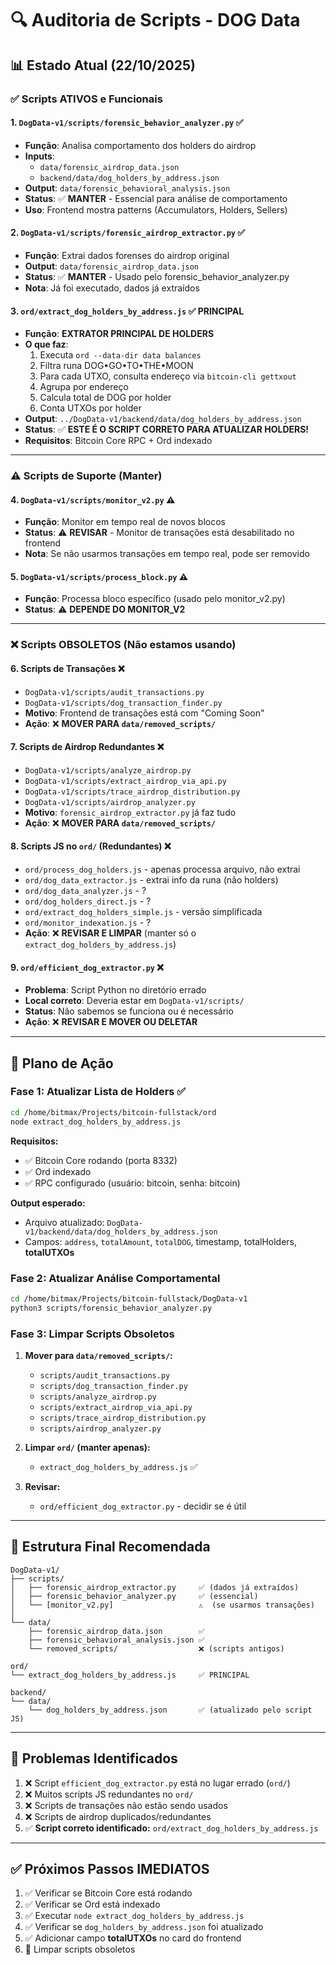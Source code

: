 # 🔍 Auditoria de Scripts - DOG Data

## 📊 Estado Atual (22/10/2025)

### ✅ **Scripts ATIVOS e Funcionais**

#### 1. **`DogData-v1/scripts/forensic_behavior_analyzer.py`** ✅
- **Função**: Analisa comportamento dos holders do airdrop
- **Inputs**: 
  - `data/forensic_airdrop_data.json`
  - `backend/data/dog_holders_by_address.json`
- **Output**: `data/forensic_behavioral_analysis.json`
- **Status**: ✅ **MANTER** - Essencial para análise de comportamento
- **Uso**: Frontend mostra patterns (Accumulators, Holders, Sellers)

#### 2. **`DogData-v1/scripts/forensic_airdrop_extractor.py`** ✅
- **Função**: Extrai dados forenses do airdrop original
- **Output**: `data/forensic_airdrop_data.json`
- **Status**: ✅ **MANTER** - Usado pelo forensic_behavior_analyzer.py
- **Nota**: Já foi executado, dados já extraídos

#### 3. **`ord/extract_dog_holders_by_address.js`** ✅ **PRINCIPAL**
- **Função**: **EXTRATOR PRINCIPAL DE HOLDERS**
- **O que faz**:
  1. Executa `ord --data-dir data balances`
  2. Filtra runa DOG•GO•TO•THE•MOON
  3. Para cada UTXO, consulta endereço via `bitcoin-cli gettxout`
  4. Agrupa por endereço
  5. Calcula total de DOG por holder
  6. Conta UTXOs por holder
- **Output**: `../DogData-v1/backend/data/dog_holders_by_address.json`
- **Status**: ✅ **ESTE É O SCRIPT CORRETO PARA ATUALIZAR HOLDERS!**
- **Requisitos**: Bitcoin Core RPC + Ord indexado

---

### ⚠️ **Scripts de Suporte (Manter)**

#### 4. **`DogData-v1/scripts/monitor_v2.py`** ⚠️
- **Função**: Monitor em tempo real de novos blocos
- **Status**: ⚠️ **REVISAR** - Monitor de transações está desabilitado no frontend
- **Nota**: Se não usarmos transações em tempo real, pode ser removido

#### 5. **`DogData-v1/scripts/process_block.py`** ⚠️
- **Função**: Processa bloco específico (usado pelo monitor_v2.py)
- **Status**: ⚠️ **DEPENDE DO MONITOR_V2**

---

### ❌ **Scripts OBSOLETOS (Não estamos usando)**

#### 6. **Scripts de Transações** ❌
- `DogData-v1/scripts/audit_transactions.py`
- `DogData-v1/scripts/dog_transaction_finder.py`
- **Motivo**: Frontend de transações está com "Coming Soon"
- **Ação**: ❌ **MOVER PARA `data/removed_scripts/`**

#### 7. **Scripts de Airdrop Redundantes** ❌
- `DogData-v1/scripts/analyze_airdrop.py`
- `DogData-v1/scripts/extract_airdrop_via_api.py`
- `DogData-v1/scripts/trace_airdrop_distribution.py`
- `DogData-v1/scripts/airdrop_analyzer.py`
- **Motivo**: `forensic_airdrop_extractor.py` já faz tudo
- **Ação**: ❌ **MOVER PARA `data/removed_scripts/`**

#### 8. **Scripts JS no `ord/` (Redundantes)** ❌
- `ord/process_dog_holders.js` - apenas processa arquivo, não extrai
- `ord/dog_data_extractor.js` - extrai info da runa (não holders)
- `ord/dog_data_analyzer.js` - ?
- `ord/dog_holders_direct.js` - ?
- `ord/extract_dog_holders_simple.js` - versão simplificada
- `ord/monitor_indexation.js` - ?
- **Ação**: ❌ **REVISAR E LIMPAR** (manter só o `extract_dog_holders_by_address.js`)

#### 9. **`ord/efficient_dog_extractor.py`** ❌
- **Problema**: Script Python no diretório errado
- **Local correto**: Deveria estar em `DogData-v1/scripts/`
- **Status**: Não sabemos se funciona ou é necessário
- **Ação**: ❌ **REVISAR E MOVER OU DELETAR**

---

## 🎯 **Plano de Ação**

### Fase 1: Atualizar Lista de Holders ✅
```bash
cd /home/bitmax/Projects/bitcoin-fullstack/ord
node extract_dog_holders_by_address.js
```

**Requisitos:**
- ✅ Bitcoin Core rodando (porta 8332)
- ✅ Ord indexado
- ✅ RPC configurado (usuário: bitcoin, senha: bitcoin)

**Output esperado:**
- Arquivo atualizado: `DogData-v1/backend/data/dog_holders_by_address.json`
- Campos: `address`, `totalAmount`, `totalDOG`, timestamp, totalHolders, **totalUTXOs**

### Fase 2: Atualizar Análise Comportamental
```bash
cd /home/bitmax/Projects/bitcoin-fullstack/DogData-v1
python3 scripts/forensic_behavior_analyzer.py
```

### Fase 3: Limpar Scripts Obsoletos

1. **Mover para `data/removed_scripts/`:**
   - `scripts/audit_transactions.py`
   - `scripts/dog_transaction_finder.py`
   - `scripts/analyze_airdrop.py`
   - `scripts/extract_airdrop_via_api.py`
   - `scripts/trace_airdrop_distribution.py`
   - `scripts/airdrop_analyzer.py`

2. **Limpar `ord/` (manter apenas):**
   - `extract_dog_holders_by_address.js` ✅

3. **Revisar:**
   - `ord/efficient_dog_extractor.py` - decidir se é útil

---

## 📝 **Estrutura Final Recomendada**

```
DogData-v1/
├── scripts/
│   ├── forensic_airdrop_extractor.py     ✅ (dados já extraídos)
│   ├── forensic_behavior_analyzer.py     ✅ (essencial)
│   └── [monitor_v2.py]                   ⚠️  (se usarmos transações)
│
└── data/
    ├── forensic_airdrop_data.json        ✅
    ├── forensic_behavioral_analysis.json ✅
    └── removed_scripts/                  ❌ (scripts antigos)

ord/
└── extract_dog_holders_by_address.js     ✅ PRINCIPAL

backend/
└── data/
    └── dog_holders_by_address.json       ✅ (atualizado pelo script JS)
```

---

## 🚨 **Problemas Identificados**

1. ❌ Script `efficient_dog_extractor.py` está no lugar errado (`ord/`)
2. ❌ Muitos scripts JS redundantes no `ord/`
3. ❌ Scripts de transações não estão sendo usados
4. ❌ Scripts de airdrop duplicados/redundantes
5. ✅ **Script correto identificado:** `ord/extract_dog_holders_by_address.js`

---

## ✅ **Próximos Passos IMEDIATOS**

1. ✅ Verificar se Bitcoin Core está rodando
2. ✅ Verificar se Ord está indexado
3. ✅ Executar `node extract_dog_holders_by_address.js`
4. ✅ Verificar se `dog_holders_by_address.json` foi atualizado
5. ✅ Adicionar campo **totalUTXOs** no card do frontend
6. 🧹 Limpar scripts obsoletos

